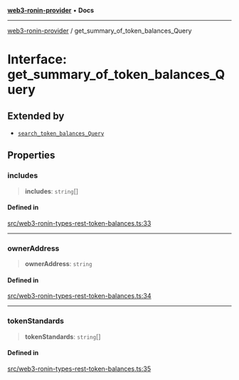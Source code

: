 [**web3-ronin-provider**](../README.md) • **Docs**

***

[web3-ronin-provider](../globals.md) / get\_summary\_of\_token\_balances\_Query

# Interface: get\_summary\_of\_token\_balances\_Query

## Extended by

- [`search_token_balances_Query`](search_token_balances_Query.md)

## Properties

### includes

> **includes**: `string`[]

#### Defined in

[src/web3-ronin-types-rest-token-balances.ts:33](https://github.com/chuacw/web3-ronin-provider/blob/a0101c455e71e221c1f508afff12749e77bf1fd8/src/web3-ronin-types-rest-token-balances.ts#L33)

***

### ownerAddress

> **ownerAddress**: `string`

#### Defined in

[src/web3-ronin-types-rest-token-balances.ts:34](https://github.com/chuacw/web3-ronin-provider/blob/a0101c455e71e221c1f508afff12749e77bf1fd8/src/web3-ronin-types-rest-token-balances.ts#L34)

***

### tokenStandards

> **tokenStandards**: `string`[]

#### Defined in

[src/web3-ronin-types-rest-token-balances.ts:35](https://github.com/chuacw/web3-ronin-provider/blob/a0101c455e71e221c1f508afff12749e77bf1fd8/src/web3-ronin-types-rest-token-balances.ts#L35)
